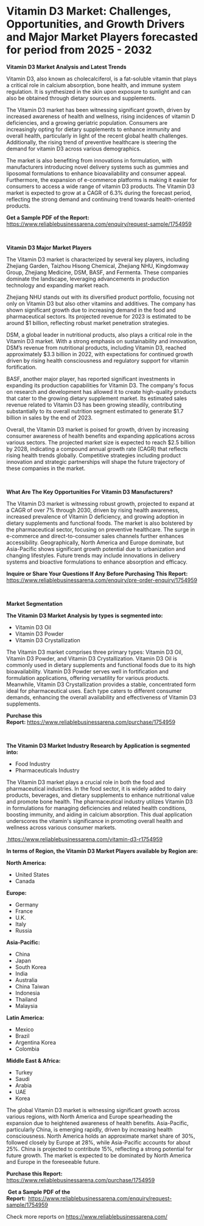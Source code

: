 <p><h1>Vitamin D3 Market: Challenges, Opportunities, and Growth Drivers and Major Market Players forecasted for period from 2025 - 2032</h1></p><p><strong>Vitamin D3 Market Analysis and Latest Trends</strong></p>
<p><p>Vitamin D3, also known as cholecalciferol, is a fat-soluble vitamin that plays a critical role in calcium absorption, bone health, and immune system regulation. It is synthesized in the skin upon exposure to sunlight and can also be obtained through dietary sources and supplements.</p><p>The Vitamin D3 market has been witnessing significant growth, driven by increased awareness of health and wellness, rising incidences of vitamin D deficiencies, and a growing geriatric population. Consumers are increasingly opting for dietary supplements to enhance immunity and overall health, particularly in light of the recent global health challenges. Additionally, the rising trend of preventive healthcare is steering the demand for vitamin D3 across various demographics.</p><p>The market is also benefiting from innovations in formulation, with manufacturers introducing novel delivery systems such as gummies and liposomal formulations to enhance bioavailability and consumer appeal. Furthermore, the expansion of e-commerce platforms is making it easier for consumers to access a wide range of vitamin D3 products. The Vitamin D3 market is expected to grow at a CAGR of 6.3% during the forecast period, reflecting the strong demand and continuing trend towards health-oriented products.</p></p>
<p><strong>Get a Sample PDF of the Report:&nbsp;</strong> <a href="https://www.reliablebusinessarena.com/enquiry/request-sample/1754959?utm_campaign=2384&utm_medium=2&utm_source=Github&utm_content=ia&utm_term=08032025&utm_id=vitamin-d3">https://www.reliablebusinessarena.com/enquiry/request-sample/1754959</a></p>
<p>&nbsp;</p>
<p><strong>Vitamin D3 Major Market Players</strong></p>
<p><p>The Vitamin D3 market is characterized by several key players, including Zhejiang Garden, Taizhou Hisong Chemical, Zhejiang NHU, Kingdomway Group, Zhejiang Medicine, DSM, BASF, and Fermenta. These companies dominate the landscape, leveraging advancements in production technology and expanding market reach.</p><p>Zhejiang NHU stands out with its diversified product portfolio, focusing not only on Vitamin D3 but also other vitamins and additives. The company has shown significant growth due to increasing demand in the food and pharmaceutical sectors. Its projected revenue for 2023 is estimated to be around $1 billion, reflecting robust market penetration strategies.</p><p>DSM, a global leader in nutritional products, also plays a critical role in the Vitamin D3 market. With a strong emphasis on sustainability and innovation, DSM’s revenue from nutritional products, including Vitamin D3, reached approximately $3.3 billion in 2022, with expectations for continued growth driven by rising health consciousness and regulatory support for vitamin fortification.</p><p>BASF, another major player, has reported significant investments in expanding its production capabilities for Vitamin D3. The company's focus on research and development has allowed it to create high-quality products that cater to the growing dietary supplement market. Its estimated sales revenue related to Vitamin D3 has been growing steadily, contributing substantially to its overall nutrition segment estimated to generate $1.7 billion in sales by the end of 2023.</p><p>Overall, the Vitamin D3 market is poised for growth, driven by increasing consumer awareness of health benefits and expanding applications across various sectors. The projected market size is expected to reach $2.5 billion by 2028, indicating a compound annual growth rate (CAGR) that reflects rising health trends globally. Competitive strategies including product innovation and strategic partnerships will shape the future trajectory of these companies in the market.</p></p>
<p>&nbsp;</p>
<p><strong>What Are The Key Opportunities For Vitamin D3 Manufacturers?</strong></p>
<p><p>The Vitamin D3 market is witnessing robust growth, projected to expand at a CAGR of over 7% through 2030, driven by rising health awareness, increased prevalence of Vitamin D deficiency, and growing adoption in dietary supplements and functional foods. The market is also bolstered by the pharmaceutical sector, focusing on preventive healthcare. The surge in e-commerce and direct-to-consumer sales channels further enhances accessibility. Geographically, North America and Europe dominate, but Asia-Pacific shows significant growth potential due to urbanization and changing lifestyles. Future trends may include innovations in delivery systems and bioactive formulations to enhance absorption and efficacy.</p></p>
<p><strong>Inquire or Share Your Questions If Any Before Purchasing This Report:</strong> <a href="https://www.reliablebusinessarena.com/enquiry/pre-order-enquiry/1754959?utm_campaign=2384&utm_medium=2&utm_source=Github&utm_content=ia&utm_term=08032025&utm_id=vitamin-d3">https://www.reliablebusinessarena.com/enquiry/pre-order-enquiry/1754959</a></p>
<p>&nbsp;</p>
<p><strong>Market Segmentation</strong></p>
<p><strong>The Vitamin D3 Market Analysis by types is segmented into:</strong></p>
<p><ul><li>Vitamin D3 Oil</li><li>Vitamin D3 Powder</li><li>Vitamin D3 Crystallization</li></ul></p>
<p><p>The Vitamin D3 market comprises three primary types: Vitamin D3 Oil, Vitamin D3 Powder, and Vitamin D3 Crystallization. Vitamin D3 Oil is commonly used in dietary supplements and functional foods due to its high bioavailability. Vitamin D3 Powder serves well in fortification and formulation applications, offering versatility for various products. Meanwhile, Vitamin D3 Crystallization provides a stable, concentrated form ideal for pharmaceutical uses. Each type caters to different consumer demands, enhancing the overall availability and effectiveness of Vitamin D3 supplements.</p></p>
<p><strong>Purchase this Report:&nbsp;</strong><a href="https://www.reliablebusinessarena.com/purchase/1754959?utm_campaign=2384&utm_medium=2&utm_source=Github&utm_content=ia&utm_term=08032025&utm_id=vitamin-d3">https://www.reliablebusinessarena.com/purchase/1754959</a></p>
<p>&nbsp;</p>
<p><strong>The Vitamin D3 Market Industry Research by Application is segmented into:</strong></p>
<p><ul><li>Food Industry</li><li>Pharmaceuticals Industry</li></ul></p>
<p><p>The Vitamin D3 market plays a crucial role in both the food and pharmaceutical industries. In the food sector, it is widely added to dairy products, beverages, and dietary supplements to enhance nutritional value and promote bone health. The pharmaceutical industry utilizes Vitamin D3 in formulations for managing deficiencies and related health conditions, boosting immunity, and aiding in calcium absorption. This dual application underscores the vitamin's significance in promoting overall health and wellness across various consumer markets.</p></p>
<p><a href="https://www.reliablebusinessarena.com/vitamin-d3-r1754959?utm_campaign=2384&utm_medium=2&utm_source=Github&utm_content=ia&utm_term=08032025&utm_id=vitamin-d3">&nbsp;https://www.reliablebusinessarena.com/vitamin-d3-r1754959</a></p>
<p><strong>In terms of Region, the Vitamin D3 Market Players available by Region are:</strong></p>
<p>
    <p> <strong> North America: </strong>
        <ul>
            <li>United States</li>
            <li>Canada</li>
        </ul>
        </p> 
    <p> <strong> Europe: </strong>
        <ul>
            <li>Germany</li>
            <li>France</li>
            <li>U.K.</li>
            <li>Italy</li>
            <li>Russia</li>
        </ul>
        </p> 
    <p> <strong> Asia-Pacific: </strong>
        <ul>
            <li>China</li>
            <li>Japan</li>
            <li>South Korea</li>
            <li>India</li>
            <li>Australia</li>
            <li>China Taiwan</li>
            <li>Indonesia</li>
            <li>Thailand</li>
            <li>Malaysia</li>
        </ul>
        </p> 
    <p> <strong> Latin America: </strong>
        <ul>
            <li>Mexico</li>
            <li>Brazil</li>
            <li>Argentina Korea</li>
            <li>Colombia</li>
        </ul>
        </p> 
    <p> <strong> Middle East & Africa: </strong>
        <ul>
            <li>Turkey</li>
            <li>Saudi</li>
            <li>Arabia</li>
            <li>UAE</li>
            <li>Korea</li>
        </ul>
    </p>
    </p>
<p><p>The global Vitamin D3 market is witnessing significant growth across various regions, with North America and Europe spearheading the expansion due to heightened awareness of health benefits. Asia-Pacific, particularly China, is emerging rapidly, driven by increasing health consciousness. North America holds an approximate market share of 30%, followed closely by Europe at 28%, while Asia-Pacific accounts for about 25%. China is projected to contribute 15%, reflecting a strong potential for future growth. The market is expected to be dominated by North America and Europe in the foreseeable future.</p></p>
<p><strong>Purchase this Report: </strong><a href="https://www.reliablebusinessarena.com/purchase/1754959?utm_campaign=2384&utm_medium=2&utm_source=Github&utm_content=ia&utm_term=08032025&utm_id=vitamin-d3">https://www.reliablebusinessarena.com/purchase/1754959</a></p>
<p>&nbsp;<strong>Get a Sample PDF of the Report:&nbsp;&nbsp;</strong><a href="https://www.reliablebusinessarena.com/enquiry/request-sample/1754959?utm_campaign=2384&utm_medium=2&utm_source=Github&utm_content=ia&utm_term=08032025&utm_id=vitamin-d3">https://www.reliablebusinessarena.com/enquiry/request-sample/1754959</a></p>
<p><strong></strong></p>
<p>Check more reports on <a href="https://www.reliablebusinessarena.com/?utm_campaign=2384&utm_medium=2&utm_source=Github&utm_content=ia&utm_term=08032025&utm_id=vitamin-d3">https://www.reliablebusinessarena.com/</a></p>